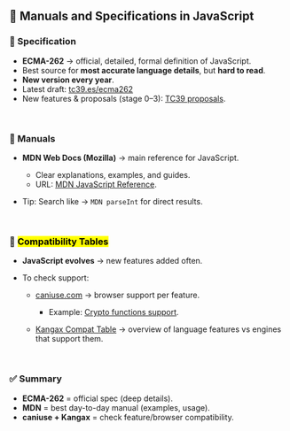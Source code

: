 
## 📘 Manuals and Specifications in JavaScript

### 🔹 Specification

* **ECMA-262** → official, detailed, formal definition of JavaScript.
* Best source for **most accurate language details**, but **hard to read**.
* **New version every year**.
* Latest draft: [tc39.es/ecma262](https://tc39.es/ecma262/)
* New features & proposals (stage 0–3): [TC39 proposals](https://github.com/tc39/proposals).

<br>

### 🔹 Manuals

* **MDN Web Docs (Mozilla)** → main reference for JavaScript.

  * Clear explanations, examples, and guides.
  * URL: [MDN JavaScript Reference](https://developer.mozilla.org/en-US/docs/Web/JavaScript/Reference).
* Tip: Search like → `MDN parseInt` for direct results.

<br>

### 🔹 <mark>Compatibility Tables</mark>

* **JavaScript evolves** → new features added often.
* To check support:

  * [caniuse.com](https://caniuse.com) → browser support per feature.

    * Example: [Crypto functions support](https://caniuse.com/#feat=cryptography).
  * [Kangax Compat Table](https://kangax.github.io/compat-table) → overview of language features vs engines that support them.

<br>

### ✅ Summary

* **ECMA-262** = official spec (deep details).
* **MDN** = best day-to-day manual (examples, usage).
* **caniuse + Kangax** = check feature/browser compatibility.
